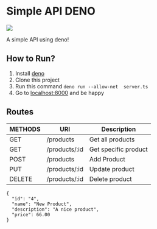 # Simple API DENO

![](https://imgr.co/cache/img/90feda064b7bd52f4b604cc4587b1a18.jpg)

A simple API using deno!

## How to Run?

1. Install [deno](https://deno.land/#installation)
2. Clone this project
3. Run this command `deno run --allow-net  server.ts`
4. Go to [localhost:8000](http://localhost:8000) and be happy

## Routes

| METHODS | URI | Description |
| ----- | ---- | ---- |
| GET | /products | Get all products |
| GET | /products/:id | Get specific product |
| POST | /products | Add Product |
| PUT | /products/:id | Update product |
| DELETE | /products/:id | Delete product


```
{
  "id": "4",
  "name": "New Product",
  "description": "A nice product",
  "price": 66.00
}
```
